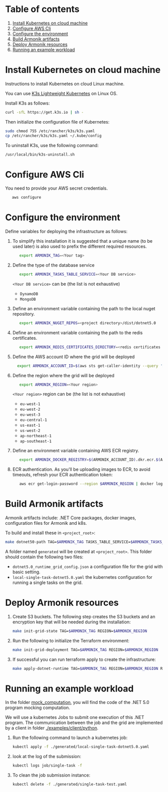 # Table of contents
1. [Install Kubernetes on cloud machine](#install-kubernetes-on-cloud-machine)
2. [Configure AWS Cli](#configure-aws-cli)
3. [Configure the environment](#configure-the-environment)
4. [Build Armonik artifacts](#build-armonik-artifacts)
5. [Deploy Armonik resources](#deploy-armonik-resources)
6. [Running an example workload](#running-an-example-workload)

# Install Kubernetes on cloud machine <a name="install-kubernetes-on-cloud-machine"></a>
Instructions to install Kubernetes on cloud Linux machine.

You can use [K3s Lightweight Kubernetes](https://rancher.com/docs/k3s/latest/en/) on Linux OS. 

Install K3s as follows:
```bash
curl -sfL https://get.k3s.io | sh -
```

Then initialize the configuration file of Kubernetes:
```bash
sudo chmod 755 /etc/rancher/k3s/k3s.yaml
cp /etc/rancher/k3s/k3s.yaml ~/.kube/config
```

To uninstall K3s, use the following command:
```bash
/usr/local/bin/k3s-uninstall.sh
```

# Configure AWS Cli <a name="configure-aws-cli"></a>

You need to provide your AWS secret credentials.
```bash
   aws configure
```

# Configure the environment <a name="configure-the-environment"></a>
Define variables for deploying the infrastructure as follows:
1. To simplify this installation it is suggested that a unique <TAG> name (to be used later) is also used to prefix the 
   different required resources. 
   ```bash
      export ARMONIK_TAG=<Your tag>
   ```

2. Define the type of the database service 
   ```bash
      export ARMONIK_TASKS_TABLE_SERVICE=<Your DB service>
   ```
   `<Your DB service>` can be (the list is not exhaustive)
   - `DynamoDB`
   - `MongoDB`

3. Define an environment variable containing the path to the local nuget repository.
   ```bash
      export ARMONIK_NUGET_REPOS=<project directory>/dist/dotnet5.0
   ```

4. Define an environment variable containing the path to the redis certificates.
   ```bash
      export ARMONIK_REDIS_CERTIFICATES_DIRECTORY=<redis certificates directory path>
   ```

5. Define the AWS account ID where the grid will be deployed
    ```bash
      export ARMONIK_ACCOUNT_ID=$(aws sts get-caller-identity --query 'Account' --output text)

    ```
6. Define the region where the grid will be deployed
   ```bash
      export ARMONIK_REGION=<Your region>
   ```
   `<Your region>` region can be (the list is not exhaustive)
   - `eu-west-1`
   - `eu-west-2`
   - `eu-west-3`
   - `eu-central-1`
   - `us-east-1`
   - `us-west-2`
   - `ap-northeast-1`
   - `ap-southeast-1`

7. Define an environment variable containing AWS ECR registry.
   ```bash
      export ARMONIK_DOCKER_REGISTRY=$(ARMONIK_ACCOUNT_ID).dkr.ecr.$(ARMONIK_REGION).amazonaws.com
   ```
8. ECR authentication. As you'll be uploading images to ECR, to avoid timeouts, refresh your ECR authentication token:
   ```bash
      aws ecr get-login-password --region $ARMONIK_REGION | docker login --username AWS --password-stdin $ARMONIK_ACCOUNT_ID.dkr.ecr.$ARMONIK_REGION.amazonaws.com
   ```

# Build Armonik artifacts <a name="build-armonik-artifacts"></a>
Armonik artifacts include: .NET Core packages, docker images, configuration files for Armonik and k8s. 

To build and install these in `<project_root>`:
```bash
make dotnet50-path TAG=$ARMONIK_TAG TASKS_TABLE_SERVICE=$ARMONIK_TASKS_TABLE_SERVICE REDIS_CERTIFICATES_DIRECTORY=$ARMONIK_REDIS_CERTIFICATES_DIRECTORY REGION=$ARMONIK_REGION DOCKER_REGISTRY=$ARMONIK_DOCKER_REGISTRY
```

A folder named `generated` will be created at `<project_root>`. This folder should contain the following 
two files:
 * `dotnet5.0_runtime_grid_config.json` a configuration file for the grid with basic setting.
 * `local-single-task-dotnet5.0.yaml` the kubernetes configuration for running a single tasks on the grid.

# Deploy Armonik resources <a name="deploy-armonik-resources"></a>
1. Create S3 buckets. The following step creates the S3 buckets and an encryption key that will be needed during the installation:
   ```bash
   make init-grid-state TAG=$ARMONIK_TAG REGION=$ARMONIK_REGION

   ```

2. Run the following to initialize the Terraform environment: 
   ```bash
   make init-grid-deployment TAG=$ARMONIK_TAG REGION=$ARMONIK_REGION
   ```
   
3. If successful you can run terraform apply to create the infrastructure:
   ```bash
   make apply-dotnet-runtime TAG=$ARMONIK_TAG REGION=$ARMONIK_REGION REDIS_CERTIFICATES_DIRECTORY=$ARMONIK_REDIS_CERTIFICATES_DIRECTORY DOCKER_REGISTRY=$ARMONIK_DOCKER_REGISTRY
   ```
   
# Running an example workload <a name="running-an-example-workload"></a>
In the folder [mock_computation](./examples/workloads/dotnet5.0/mock_computation), you will find the code of the
.NET 5.0 program mocking computation. 

We will use a kubernetes Jobs to submit one execution of this .NET program. The communication between the job
and the grid are implemented by a client in folder [./examples/client/python](./examples/client/python).

1. Run the following command to launch a kubernetes job:
   ```bash
   kubectl apply -f ./generated/local-single-task-dotnet5.0.yaml
   ```
   
2. look at the log of the submission:
   ```bash
   kubectl logs job/single-task -f
   ```
   
3. To clean the job submission instance:
   ```bash
   kubectl delete -f ./generated/single-task-test.yaml
   ```
